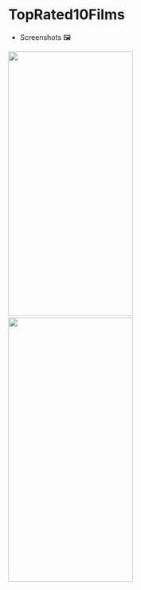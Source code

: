 # TopRated10Films

* Screenshots 🖼️

<img src="https://user-images.githubusercontent.com/50905347/192964332-9f6c541b-f1a3-49b3-aea9-9a1079685537.png" width="250" height="530">&nbsp;&nbsp;
<img src="https://user-images.githubusercontent.com/50905347/192964337-73a3896c-e37b-494a-a567-411e330e1ca7.png" width="250" height="530">
